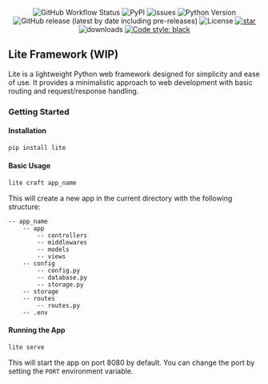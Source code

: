 <p align="center">
  
  <img alt="GitHub Workflow Status" src="https://github.com/py-package/lite/actions/workflows/pythonapp.yml/badge.svg">

  <img alt="PyPI" src="https://img.shields.io/pypi/v/lite-gs">
  <img alt="issues" src="https://img.shields.io/github/issues/py-package/lite">
  <img src="https://img.shields.io/badge/python-3.7+-blue.svg" alt="Python Version">
  <img alt="GitHub release (latest by date including pre-releases)" src="https://img.shields.io/github/v/release/py-package/lite">
  <img alt="License" src="https://img.shields.io/github/license/py-package/lite">
  <a href="https://github.com/py-package/lite-gs/stargazers"><img alt="star" src="https://img.shields.io/github/stars/py-package/lite" /></a>
  <img alt="downloads" src="https://img.shields.io/pypi/dm/lite?style=flat" />
  <a href="https://github.com/psf/black"><img alt="Code style: black" src="https://img.shields.io/badge/code%20style-black-000000.svg"></a>
</p>

## Lite Framework (WIP)

Lite is a lightweight Python web framework designed for simplicity and ease of use. It provides a minimalistic approach to web development with basic routing and request/response handling.

### Getting Started

#### Installation

```bash
pip install lite
```

#### Basic Usage

```python
lite craft app_name
```

This will create a new app in the current directory with the following structure:

    -- app_name
        -- app
            -- controllers
            -- middlewares
            -- models
            -- views
        -- config
            -- config.py
            -- database.py
            -- storage.py
        -- storage
        -- routes
            -- routes.py
        -- .env

#### Running the App

```bash
lite serve
```

This will start the app on port 8080 by default. You can change the port by setting the `PORT` environment variable.
